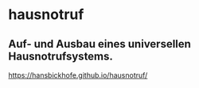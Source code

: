 # hausnotruf
## Auf- und Ausbau eines universellen Hausnotrufsystems.

https://hansbickhofe.github.io/hausnotruf/
